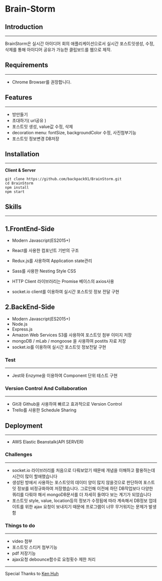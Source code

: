 # Brain-Storm

## Introduction

------

BrainStorm은 실시간 아이디어 회의 애플리케이션으로서 실시간 포스트잇생성, 수정, 삭제를 통해 아이디어 공유가 가능한 클립보드를 웹으로 제작.



## **Requirements**

------

- Chrome Browser를 권장합니다.



## **Features**

------

- 방만들기
- 초대하기( url공유 )
- 포스트잇 생성, value값 수정, 삭제
- decoration menu: fontSize, backgroundColor 수정, 사진첨부기능
- 포스트잇 정보변경 DB저장



## **Installation**

------


**Client & Server**

```
git clone https://github.com/backpack91/BrainStorm.git
cd BrainStorm
npm install
npm start
```



## **Skills**

------

## **1.FrontEnd-Side**

- Modern Javascript(ES2015+)

- React를 사용한 컴포넌트 기반의 구조

- Redux.js를 사용하여 Application state관리

- Sass를 사용한 Nesting Style CSS

- HTTP Client 라이브러리는 Promise 베이스의 axios사용

- socket.io client를 이용하여 실시간 포스트잇 정보 전달 구현

## **2.BackEnd-Side**

- Modern Javascript(ES2015+)
- Node.js
- Express.js
- Amazon Web Services S3를 사용하여 포스트잇 첨부 이미지 저장
- mongoDB / mLab / mongoose 을 사용하여 postits 자료 저장
- socket.io를 이용하여 실시간 포스트잇 정보전달 구현



### **Test**

------

- Jest와 Enzyme을 이용하여 Component 단위 테스트 구현



### **Version Control And Collaboration**

------

- Git과 Github을 사용하여 빠르고 효과적으로 Version Control
- Trello를 사용한 Schedule Sharing



## **Deployment**

------

- AWS Elastic Beanstalk(API SERVER)



### **Challenges**

------

- socket.io 라이브러리를 처음으로 다뤄보았기 때문에 개념을 이해하고 활용하는데 시간이 많이 할애했습니다
- 생성된 방에서 사용하는 포스트잇의 데이터 양이 많지 않을것으로 판단하여 포스트잇 정보를 비정규화하여 저장했습니다. 그로인해 이전에 하던 DB작업보다 다양한 쿼리를 다뤄야 해서 mongoDB문서를 더 자세히 들여다 보는 계기가 되었습니다
- 포스트잇 style, value, location등의 정보가 수정됨에 따라 계속해서 DB정보 업데이트를 위한 ajax 요청이 보내지기 때문에 프로그램이 너무 무거워지는 문제가 발생함



### **Things to do**

------

- video 첨부
- 포스트잇 스티커 첨부기능
- pdf 저장기능
- ajax요청 debounce함수로 요청횟수 제한 처리



------

Special Thanks to [Ken Huh](https://github.com/ken123777 "ken huh")
